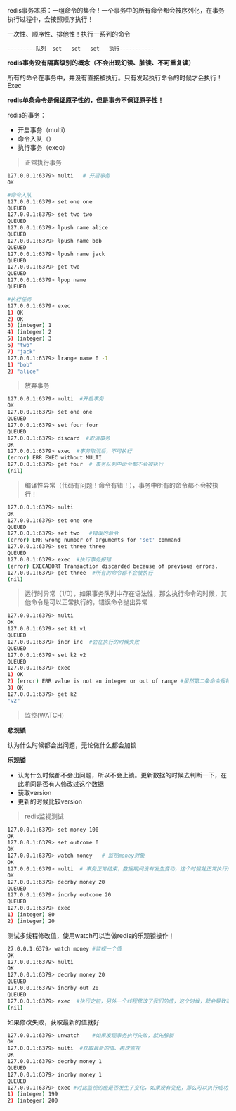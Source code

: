 redis事务本质：一组命令的集合！一个事务中的所有命令都会被序列化，在事务执行过程中，会按照顺序执行！

一次性、顺序性、排他性！执行一系列的命令

```
---------队列  set   set   set   执行-----------
```

**redis事务没有隔离级别的概念（不会出现幻读、脏读、不可重复读）**

所有的命令在事务中，并没有直接被执行。只有发起执行命令的时候才会执行！Exec 

**redis单条命令是保证原子性的，但是事务不保证原子性！**

redis的事务：

* 开启事务（multi）
* 命令入队（）
* 执行事务（exec）

>正常执行事务

```bash
127.0.0.1:6379> multi   # 开启事务
OK

#命令入队
127.0.0.1:6379> set one one
QUEUED
127.0.0.1:6379> set two two
QUEUED
127.0.0.1:6379> lpush name alice
QUEUED
127.0.0.1:6379> lpush name bob
QUEUED
127.0.0.1:6379> lpush name jack
QUEUED
127.0.0.1:6379> get two
QUEUED
127.0.0.1:6379> lpop name
QUEUED

#执行任务
127.0.0.1:6379> exec
1) OK
2) OK
3) (integer) 1
4) (integer) 2
5) (integer) 3
6) "two"
7) "jack"
127.0.0.1:6379> lrange name 0 -1
1) "bob"
2) "alice"
```

> 放弃事务

```bash
127.0.0.1:6379> multi  #开启事务
OK
127.0.0.1:6379> set one one
QUEUED
127.0.0.1:6379> set four four
QUEUED
127.0.0.1:6379> discard  #取消事务
OK
127.0.0.1:6379> exec  #事务取消后，不可执行
(error) ERR EXEC without MULTI
127.0.0.1:6379> get four  # 事务队列中命令都不会被执行
(nil)
```

>编译性异常（代码有问题！命令有错！），事务中所有的命令都不会被执行！

```bash
127.0.0.1:6379> multi
OK
127.0.0.1:6379> set one one
QUEUED
127.0.0.1:6379> set two   #错误的命令
(error) ERR wrong number of arguments for 'set' command
127.0.0.1:6379> set three three
QUEUED
127.0.0.1:6379> exec  #执行事务报错
(error) EXECABORT Transaction discarded because of previous errors.
127.0.0.1:6379> get three  #所有的命令都不会被执行
(nil)
```

> 运行时异常（1/0），如果事务队列中存在语法性，那么执行命令的时候，其他命令是可以正常执行的，错误命令抛出异常

```bash
127.0.0.1:6379> multi
OK
127.0.0.1:6379> set k1 v1
QUEUED
127.0.0.1:6379> incr inc  #会在执行的时候失败
QUEUED
127.0.0.1:6379> set k2 v2
QUEUED
127.0.0.1:6379> exec
1) OK
2) (error) ERR value is not an integer or out of range #虽然第二条命令报错了，但是依旧正常执行成功了
3) OK
127.0.0.1:6379> get k2
"v2"
```



> 监控(WATCH)

**悲观锁**

认为什么时候都会出问题，无论做什么都会加锁

**乐观锁**

* 认为什么时候都不会出问题，所以不会上锁。更新数据的时候去判断一下，在此期间是否有人修改过这个数据
* 获取version
* 更新的时候比较version

> redis监视测试

```bash
127.0.0.1:6379> set money 100
OK
127.0.0.1:6379> set outcome 0
OK
127.0.0.1:6379> watch money   # 监视money对象
OK
127.0.0.1:6379> multi  # 事务正常结束，数据期间没有发生变动，这个时候就正常执行成功
OK
127.0.0.1:6379> decrby money 20
QUEUED
127.0.0.1:6379> incrby outcome 20
QUEUED
127.0.0.1:6379> exec
1) (integer) 80
2) (integer) 20
```

测试多线程修改值，使用watch可以当做redis的乐观锁操作！

```bash
27.0.0.1:6379> watch money #监视一个值
OK
127.0.0.1:6379> multi
OK
127.0.0.1:6379> decrby money 20
QUEUED
127.0.0.1:6379> incrby out 20
QUEUED
127.0.0.1:6379> exec  #执行之前，另外一个线程修改了我们的值，这个时候，就会导致事务执行失败
(nil)
```

如果修改失败，获取最新的值就好

```bash
127.0.0.1:6379> unwatch    #如果发现事务执行失败，就先解锁
OK
127.0.0.1:6379> multi  #获取最新的值、再次监视
OK
127.0.0.1:6379> decrby money 1
QUEUED
127.0.0.1:6379> incrby money 1
QUEUED
127.0.0.1:6379> exec #对比监视的值是否发生了变化，如果没有变化，那么可以执行成功，如果变了就执行失败，继续执行以上操作
1) (integer) 199
2) (integer) 200
```

